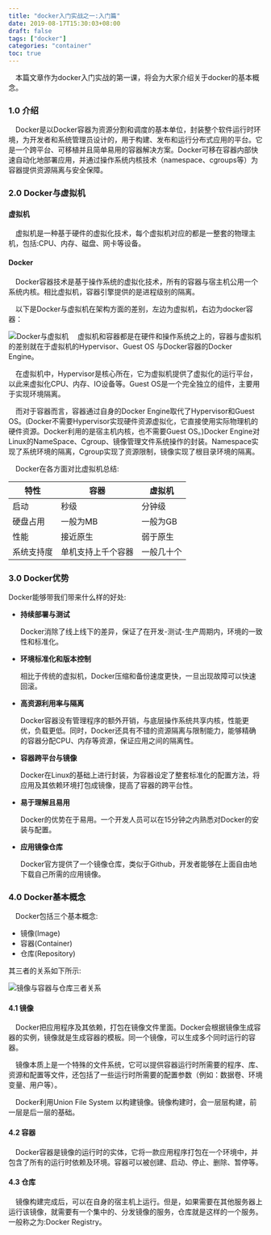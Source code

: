 ```yaml
---
title: "docker入门实战之一:入门篇"
date: 2019-08-17T15:30:03+08:00
draft: false
tags: ["docker"]
categories: "container"
toc: true
---
```

&emsp;本篇文章作为docker入门实战的第一课，将会为大家介绍关于docker的基本概念。  
### 1.0 介绍
&emsp;Docker是以Docker容器为资源分割和调度的基本单位，封装整个软件运行时环境，为开发者和系统管理员设计的，用于构建、发布和运行分布式应用的平台。它是一个跨平台、可移植并且简单易用的容器解决方案。Docker可移在容器内部快速自动化地部署应用，并通过操作系统内核技术（namespace、cgroups等）为容器提供资源隔离与安全保障。

### 2.0 Docker与虚拟机

#### 虚拟机
&emsp;虚拟机是一种基于硬件的虚拟化技术，每个虚拟机对应的都是一整套的物理主机，包括:CPU、内存、磁盘、网卡等设备。  

#### Docker
&emsp;Docker容器技术是基于操作系统的虚拟化技术，所有的容器与宿主机公用一个系统内核。相比虚拟机，容器引擎提供的是进程级别的隔离。  

&emsp;以下是Docker与虚拟机在架构方面的差别，左边为虚拟机，右边为docker容器：

![Docker与虚拟机](../images/docker/docker与虚拟机.png)
&emsp;虚拟机和容器都是在硬件和操作系统之上的，容器与虚拟机的差别就在于虚拟机的Hypervisor、Guest OS 与Docker容器的Docker Engine。

&emsp;在虚拟机中，Hypervisor是核心所在，它为虚拟机提供了虚拟化的运行平台，以此来虚拟化CPU、内存、IO设备等。Guest OS是一个完全独立的组件，主要用于实现环境隔离。

&emsp;而对于容器而言，容器通过自身的Docker Engine取代了Hypervisor和Guest OS。(Docker不需要Hypervisor实现硬件资源虚拟化，它直接使用实际物理机的硬件资源。Docker利用的是宿主机内核，也不需要Guest OS。)Docker Engine对Linux的NameSpace、Cgroup、镜像管理文件系统操作的封装。Namespace实现了系统环境的隔离，Cgroup实现了资源限制，镜像实现了根目录环境的隔离。

&emsp;Docker在各方面对比虚拟机总结:

|特性|容器|虚拟机|
|----|----|------|
|启动|秒级|分钟级|
|硬盘占用|一般为MB|一般为GB|
|性能|接近原生|弱于原生|
|系统支持度|单机支持上千个容器|一般几十个|

### 3.0 Docker优势

Docker能够带我们带来什么样的好处:

- **持续部署与测试**

  Docker消除了线上线下的差异，保证了在开发-测试-生产周期内，环境的一致性和标准化。

- **环境标准化和版本控制**

  相比于传统的虚拟机，Docker压缩和备份速度更快，一旦出现故障可以快速回滚。

- **高资源利用率与隔离**

  Docker容器没有管理程序的额外开销，与底层操作系统共享内核，性能更优，负载更低。同时，Docker还具有不错的资源隔离与限制能力，能够精确的容器分配CPU、内存等资源，保证应用之间的隔离性。

- **容器跨平台与镜像**

  Docker在Linux的基础上进行封装，为容器设定了整套标准化的配置方法，将应用及其依赖环境打包成镜像，提高了容器的跨平台性。

- **易于理解且易用**

  Docker的优势在于易用。一个开发人员可以在15分钟之内熟悉对Docker的安装与配置。

- **应用镜像仓库**

  Docker官方提供了一个镜像仓库，类似于Github，开发者能够在上面自由地下载自己所需的应用镜像。

### 4.0 Docker基本概念
&emsp;Docker包括三个基本概念:

- 镜像(Image)
- 容器(Container)
- 仓库(Repository)

其三者的关系如下所示:

![镜像与容器与仓库三者关系](../images/docker/镜像与容器与仓库三者关系.jpg)

#### 4.1 镜像
&emsp;Docker把应用程序及其依赖，打包在镜像文件里面。Docker会根据镜像生成容器的实例，镜像就是生成容器的模板。同一个镜像，可以生成多个同时运行的容器。

&emsp;镜像本质上是一个特殊的文件系统，它可以提供容器运行时所需要的程序、库、资源和配置等文件，还包括了一些运行时所需要的配置参数（例如：数据卷、环境变量、用户等）。

&emsp;Docker利用Union File System 以构建镜像。镜像构建时，会一层层构建，前一层是后一层的基础。

#### 4.2 容器

&emsp;Docker容器是镜像的运行时的实体，它将一款应用程序打包在一个环境中，并包含了所有的运行时依赖及环境。容器可以被创建、启动、停止、删除、暂停等。


#### 4.3 仓库
&emsp;镜像构建完成后，可以在自身的宿主机上运行。但是，如果需要在其他服务器上运行该镜像，就需要有一个集中的、分发镜像的服务，仓库就是这样的一个服务。一般称之为:Docker Registry。